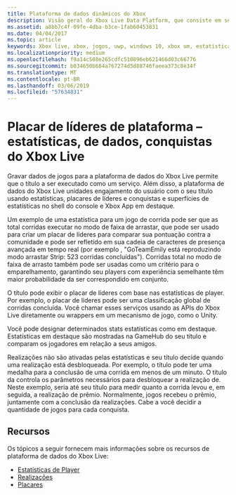 ```yaml
---
title: Plataforma de dados dinâmicos do Xbox
description: Visão geral do Xbox Live Data Platform, que consiste em serviços para gerenciar as conquistas, estatísticas de player e placares de líderes.
ms.assetid: a8bb7c4f-09fe-4dba-b3ce-1fab60453831
ms.date: 04/04/2017
ms.topic: article
keywords: Xbox live, xbox, jogos, uwp, windows 10, xbox um, estatísticas, conquistas, placares de líderes, plataforma de dados
ms.localizationpriority: medium
ms.openlocfilehash: f9a14c508e265cdfc510896eb621466d03c66776
ms.sourcegitcommit: b034650b684a767274d5d88746faeea373c8e34f
ms.translationtype: MT
ms.contentlocale: pt-BR
ms.lasthandoff: 03/06/2019
ms.locfileid: "57634831"
---
```

# <a name="xbox-live-data-platform---stats-leaderboards-achievements"></a>Placar de líderes de plataforma – estatísticas, de dados, conquistas do Xbox Live

Gravar dados de jogos para a plataforma de dados do Xbox Live permite que o título a ser executado como um serviço. Além disso, a plataforma de dados do Xbox Live unidades engajamento do usuário com o seu título usando estatísticas, placares de líderes e conquistas e superfícies de estatísticas no shell do console e Xbox App em destaque.

Um exemplo de uma estatística para um jogo de corrida pode ser que as total corridas executar no modo de faixa de arrastar, que pode ser usado para criar um placar de líderes para comparar sua pontuação contra a comunidade e pode ser refletido em sua cadeia de caracteres de presença avançada em tempo real (por exemplo , "GoTeamEmily está reproduzindo modo arrastar Strip: 523 corridas concluídas"). Corridas total no modo de faixa de arrasto também pode ser usadas como um critério para o emparelhamento, garantindo seu players com experiência semelhante têm maior probabilidade da ser correspondido em conjunto.

O título pode exibir o placar de líderes com base nas estatísticas de player. Por exemplo, o placar de líderes pode ser uma classificação global de corridas concluída. Você chamar esses serviços usando as APIs do Xbox Live diretamente ou wrappers em um mecanismo de jogo, como o Unity.

Você pode designar determinados stats estatísticas como em destaque. Estatísticas em destaque são mostradas na GameHub do seu título e comparam os jogadores em relação a seus amigos.

Realizações não são ativadas pelas estatísticas e seu título decide quando uma realização está desbloqueada. Por exemplo, o título pode ter uma medalha para a conclusão de uma corrida em menos de um minuto. O título da controla os parâmetros necessários para desbloquear a realização de. Neste exemplo, seria até seu título para medir quanto a corrida levou e, em seguida, a realização de prêmio. Normalmente, jogos recebeu o prêmio, juntamente com a conclusão da realizações. Cabe a você decidir a quantidade de jogos para cada conquista.

## <a name="features"></a>Recursos ##
Os tópicos a seguir fornecem mais informações sobre os recursos de plataforma de dados do Xbox Live:

* [Estatísticas de Player](../leaderboards-and-stats-2017/player-stats.md)
* [Realizações](../achievements-2017/achievements.md)
* [Placares](../leaderboards-and-stats-2017/leaderboards.md)
